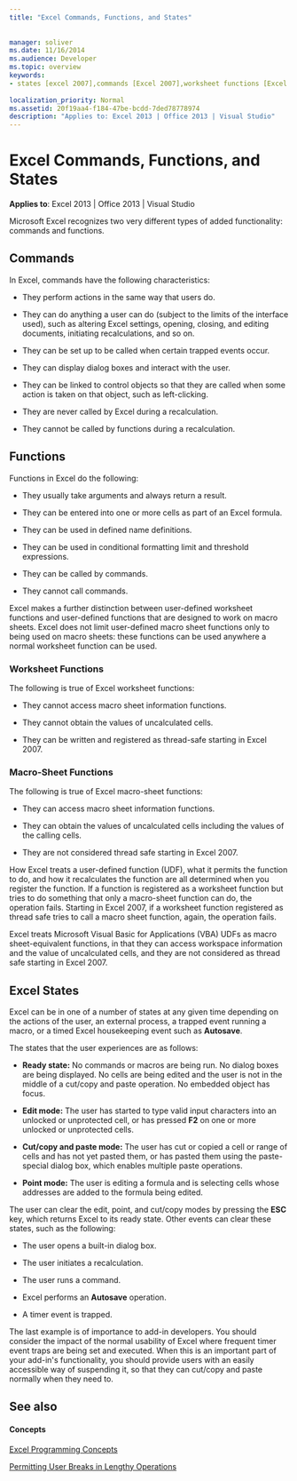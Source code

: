 ```yaml
---
title: "Excel Commands, Functions, and States"
 
 
manager: soliver
ms.date: 11/16/2014
ms.audience: Developer
ms.topic: overview
keywords:
- states [excel 2007],commands [Excel 2007],worksheet functions [Excel 2007],macro-sheet functions [Excel 2007],Excel states
 
localization_priority: Normal
ms.assetid: 20f19aa4-f184-47be-bcdd-7ded78778974
description: "Applies to: Excel 2013 | Office 2013 | Visual Studio"
---
```


# Excel Commands, Functions, and States

 **Applies to**: Excel 2013 | Office 2013 | Visual Studio 
  
Microsoft Excel recognizes two very different types of added functionality: commands and functions.
  
## Commands

In Excel, commands have the following characteristics:
  
- They perform actions in the same way that users do.
    
- They can do anything a user can do (subject to the limits of the interface used), such as altering Excel settings, opening, closing, and editing documents, initiating recalculations, and so on.
    
- They can be set up to be called when certain trapped events occur.
    
- They can display dialog boxes and interact with the user.
    
- They can be linked to control objects so that they are called when some action is taken on that object, such as left-clicking.
    
- They are never called by Excel during a recalculation.
    
- They cannot be called by functions during a recalculation.
    
## Functions

Functions in Excel do the following:
  
- They usually take arguments and always return a result.
    
- They can be entered into one or more cells as part of an Excel formula.
    
- They can be used in defined name definitions.
    
- They can be used in conditional formatting limit and threshold expressions.
    
- They can be called by commands.
    
- They cannot call commands.
    
Excel makes a further distinction between user-defined worksheet functions and user-defined functions that are designed to work on macro sheets. Excel does not limit user-defined macro sheet functions only to being used on macro sheets: these functions can be used anywhere a normal worksheet function can be used.
  
### Worksheet Functions

The following is true of Excel worksheet functions:
  
- They cannot access macro sheet information functions.
    
- They cannot obtain the values of uncalculated cells.
    
- They can be written and registered as thread-safe starting in Excel 2007.
    
### Macro-Sheet Functions

The following is true of Excel macro-sheet functions:
  
- They can access macro sheet information functions.
    
- They can obtain the values of uncalculated cells including the values of the calling cells.
    
- They are not considered thread safe starting in Excel 2007.
    
How Excel treats a user-defined function (UDF), what it permits the function to do, and how it recalculates the function are all determined when you register the function. If a function is registered as a worksheet function but tries to do something that only a macro-sheet function can do, the operation fails. Starting in Excel 2007, if a worksheet function registered as thread safe tries to call a macro sheet function, again, the operation fails.
  
Excel treats Microsoft Visual Basic for Applications (VBA) UDFs as macro sheet-equivalent functions, in that they can access workspace information and the value of uncalculated cells, and they are not considered as thread safe starting in Excel 2007.
  
## Excel States

Excel can be in one of a number of states at any given time depending on the actions of the user, an external process, a trapped event running a macro, or a timed Excel housekeeping event such as **Autosave**.
  
The states that the user experiences are as follows:
  
- **Ready state:** No commands or macros are being run. No dialog boxes are being displayed. No cells are being edited and the user is not in the middle of a cut/copy and paste operation. No embedded object has focus. 
    
- **Edit mode:** The user has started to type valid input characters into an unlocked or unprotected cell, or has pressed **F2** on one or more unlocked or unprotected cells. 
    
- **Cut/copy and paste mode:** The user has cut or copied a cell or range of cells and has not yet pasted them, or has pasted them using the paste-special dialog box, which enables multiple paste operations. 
    
- **Point mode:** The user is editing a formula and is selecting cells whose addresses are added to the formula being edited. 
    
The user can clear the edit, point, and cut/copy modes by pressing the **ESC** key, which returns Excel to its ready state. Other events can clear these states, such as the following: 
  
- The user opens a built-in dialog box.
    
- The user initiates a recalculation.
    
- The user runs a command.
    
- Excel performs an **Autosave** operation. 
    
- A timer event is trapped.
    
The last example is of importance to add-in developers. You should consider the impact of the normal usability of Excel where frequent timer event traps are being set and executed. When this is an important part of your add-in's functionality, you should provide users with an easily accessible way of suspending it, so that they can cut/copy and paste normally when they need to.
  
## See also

#### Concepts

[Excel Programming Concepts](excel-programming-concepts.md)
  
[Permitting User Breaks in Lengthy Operations](permitting-user-breaks-in-lengthy-operations.md)

